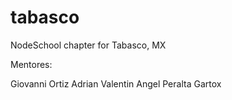 # tabasco
NodeSchool chapter for Tabasco, MX

Mentores:

Giovanni Ortiz
Adrian Valentin
Angel Peralta
Gartox


